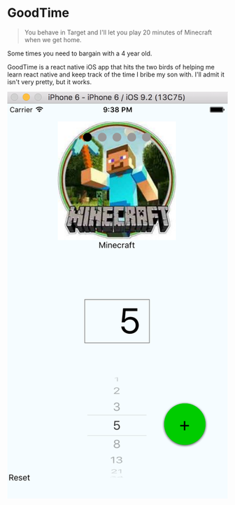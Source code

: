 # GoodTime

> You behave in Target and I'll let you play 20 minutes of Minecraft when we get home.

Some times you need to bargain with a 4 year old. 

GoodTime is a react native iOS app that hits the two birds of helping me learn react native and keep track of the time I bribe my son with. I'll admit it isn't very pretty, but it works.



![GoodTime](https://github.com/montch/GoodTime/blob/master/images/screenshot.png)
